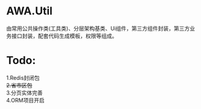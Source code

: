 # AWA.Util
由常用公共操作类(工具类)、分层架构基类、Ui组件，第三方组件封装，第三方业务接口封装，配套代码生成模板，权限等组成。


# Todo:
1.Redis封闭包<br/>
~~2.省市区包~~<br/>
3.分页实体完善<br/>
4.ORM项目开启
